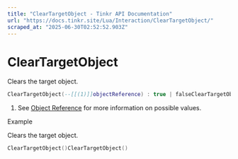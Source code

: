 ```yaml
---
title: "ClearTargetObject - Tinkr API Documentation"
url: "https://docs.tinkr.site/Lua/Interaction/ClearTargetObject/"
scraped_at: "2025-06-30T02:52:52.903Z"
---
```


# ClearTargetObject

Clears the target object.

```lua
ClearTargetObject(--[[(1)]]objectReference) : true | falseClearTargetObject(--[[(1)]]objectReference) : true | false
```

1.  See [Object Reference](../../Objects/ObjectReference/) for more information on possible values.

Example

Clears the target object.

```lua
ClearTargetObject()ClearTargetObject()
```